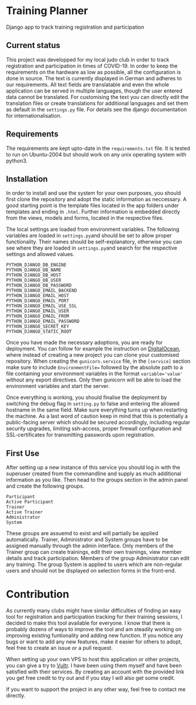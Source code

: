 # Training Planner
Django app to track training registration and participation

## Current status
This project was developped for my local judo club in order to track registration and participation in times of COVID-19. In order to keep the requirements on the hardware as low as possible, all the configuration is done in source. The text is currently displayed in German and adheres to our requirements. All text fields are translatable and even the whole application can be served in multiple languages, though the user entered data cannot be translated. For customising the text you can directly edit the translation files or create translations for additional languages and set them as default in the `settings.py` file. For details see the django documentation for internationalisation.

## Requirements
The requirements are kept upto-date in the `requirements.txt` file. It is tested to run on Ubuntu-2004 but should work on any unix operating system with python3.

## Installation
In order to install and use the system for your own purposes, you should first clone the repository and adopt the static information as neccessary. A good starting point is the template files located in the app folders under templates and ending in `.html`. Further information is embedded directly from the views, models and forms, located in the respective files.

The local settings are loaded from environment variables. The following variables are loaded in `settings.py`and should be set to allow proper functionality. Their names should be self-explanatory, otherwise you can see where they are loaded in `settings.py`and search for the respective settings and allowed values.
```
PYTHON_DJANGO_DB_ENGINE
PYTHON_DJANGO_DB_NAME
PYTHON_DJANGO_DB_HOST
PYTHON_DJANGO_DB_USER
PYTHON_DJANGO_DB_PASSWORD
PYTHON_DJANGO_EMAIL_BACKEND
PYTHON_DJANGO_EMAIL_HOST
PYTHON_DJANGO_EMAIL_PORT
PYTHON_DJANGO_EMAIL_USE_SSL
PYTHON_DJANGO_EMAIL_USER
PYTHON_DJANGO_EMAIL_FROM
PYTHON_DJANGO_EMAIL_PASSWORD
PYTHON_DJANGO_SECRET_KEY
PYTHON_DJANGO_STATIC_ROOT
```
Once you have made the necessary adoptions, you are ready for deployment. You can follow for example the instruction on [DigitalOcean](https://www.digitalocean.com/community/tutorials/how-to-set-up-django-with-postgres-nginx-and-gunicorn-on-ubuntu-18-04), where instead of creating a new project you can clone your customised repository. When creating the `gunicorn.service` file, in the `[service]` section make sure to include `EnvironmentFile=` followed by the absolute path to a file containing your environment variables in the format `variable='value'` without any export directives. Only then gunicorn will be able to load the environment variables and start the server.

Once everything is working, you should finalise the deployment by switching the debug flag in `setting.py` to false and entering the allowed hostname in the same field. Make sure everything turns up when restarting the machine. As a last word of caution keep in mind that this is potentially a public-facing server which should be secured accordingly, including regular security upgrades, limiting ssh-access, proper firewall configuration and SSL-certificates for transmitting passwords upon registration.

## First Use
After setting up a new instance of this service you should log in with the superuser created from the commandline and supply as much additional information as you like. Then head to the groups section in the admin panel and create the following groups.
```
Participant
Active Participant
Trainer
Active Trainer
Administrator
System
```
These groups are assuemd to exist and will partially be applied automatically. Trainer, Administrator and System groups have to be assigned manually through the admin interface. Only members of the Trainer group can create trainings, edit their own trainings, view member details and track participation. Members of the group Administrator can edit any training. The group System is applied to users which are non-regular users and should not be displayed on selection forms in the front-end.

# Contribution
As currently many clubs might have similar difficulties of finding an easy tool for registration and participation tracking for their training sessions, I decided to make this tool available for everyone. I know that there is probably dozens of ways to improve the tool and am steadily working on improving existing funtionality and adding new function. If you notice any bugs or want to add any new features, make it easier for others to adopt, feel free to create an issue or a pull request.

When setting up your own VPS to host this application or other projects, you can give a try to [Vultr](https://www.vultr.com/?ref=8530062). I have been using them myself and have been satisfied with their services. By creating an account with the provided link you get free credit to try out and if you stay I will also get some credit.

If you want to support the project in any other way, feel free to contact me directly.
